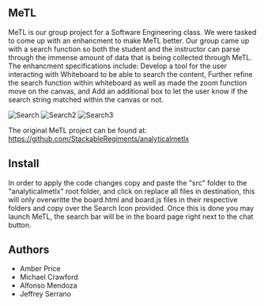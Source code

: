 ## MeTL
MeTL is our group project for a Software Engineering class. We were tasked to come up with an enhancment to make MeTL better. Our group came up with a search function so both the student and the instructor can parse through the immense amount of data that is being collected through MeTL. The enhancment specifications include: Develop a tool for the user interacting with Whiteboard to be able to search the content, Further refine the search function within whiteboard as well as made the zoom function move on the canvas, and Add an additional box to let the user know if the search string matched within the canvas or not.

![Search](https://i.ibb.co/YWTgPgB/metl1.png)
![Search2](https://i.ibb.co/VYGbx2R/metl2.png)
![Search3](https://i.ibb.co/PNR2vmr/metl3.png)

The original MeTL project can be found at: https://github.com/StackableRegiments/analyticalmetlx

## Install
In order to apply the code changes copy and paste the "src" folder to the "analyticalmetlx" root folder, and click on replace all files in destination, this will only overwritte the board.html and board.js files in their respective folders and copy over the Search Icon provided. Once this is done you may launch MeTL, the search bar will be in the board page right next to the chat button.
## Authors
* Amber Price
* Michael Crawford
* Alfonso Mendoza
* Jeffrey Serrano
